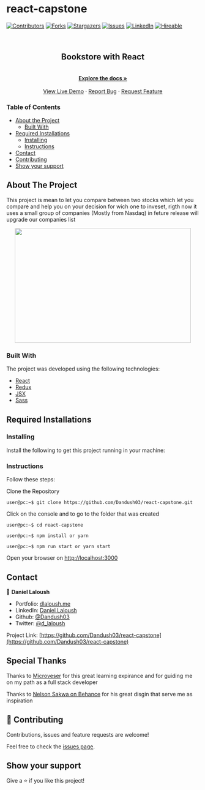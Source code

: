 # react-capstone
[![Contributors][contributors-shield]][contributors-url]
[![Forks][forks-shield]][forks-url]
[![Stargazers][stars-shield]][stars-url]
[![Issues][issues-shield]][issues-url]
[![LinkedIn][linkedin-shield2]][linkedin-url2]
[![Hireable][hireable]][hireable-url]

<!-- PROJECT LOGO -->
<br />
<p align="center">
 <h2 align="center"> Bookstore with React </h2>

  <p align="center">
    <br />
    <a href="https://github.com/Dandush03/react-capstone"><strong>Explore the docs »</strong></a>
    <br />
    <br />
    <a href="https://dl-stocks.herokuapp.com/">View Live Demo</a>
    ·
    <a href="https://github.com/Dandush03/react-capstone/issues">Report Bug</a>
    ·
    <a href="https://github.com/Dandush03/react-capstone/issues">Request Feature</a>
  </p>

</p>

### Table of Contents
* [About the Project](#about-the-project)
  * [Built With](#built-with)
* [Required Installations](#Required-Installations)
  * [Installing](#Installing)
  * [Instructions](#Instructions)
* [Contact](#contact)
* [Contributing](#Contributing)
* [Show your support](#Show-your-support)

## About The Project

This project is mean to let you compare between two stocks which let you compare and help you on your decision for wich one to inveset, rigth now it uses a small group of companies (Mostly from Nasdaq) in feture release will upgrade our companies list

<p align="center">
  <img width="460" height="300" src="https://user-images.githubusercontent.com/51087936/83792038-86681880-a668-11ea-9372-067799b067b7.png">
</p>

### Built With
The project was developed using the following technologies:
- [React](https://es.reactjs.org/)
- [Redux](https://redux.js.org/)
- [JSX](https://reactjs.org/docs/introducing-jsx.html)
- [Sass](https://sass-lang.com/)

## Required Installations

### Installing

<p>Install the following to get this project running in your machine:</p>

### Instructions

<p>Follow these steps:</p>

Clone the Repository

```Shell
user@pc:~$ git clone https://github.com/Dandush03/react-capstone.git
```

Click on the console and to go to the folder that was created

```Shell
user@pc:~$ cd react-capstone
```

```
user@pc:~$ npm install or yarn
```

```
user@pc:~$ npm run start or yarn start
```

Open your browser on [http://localhost:3000](http://localhost:3000)

## Contact

👤 **Daniel Laloush**
 - Portfolio: [dlaloush.me](https://dlaloush.me) 
 - LinkedIn: [Daniel Laloush](https://www.linkedin.com/in/daniel-laloush-0a7331a9) 
 - Github: [@Dandush03](https://github.com/Dandush03) 
 - Twitter: [@d_laloush](https://twitter.com/d_laloush) 

<p align="center">

  Project Link: [https://github.com/Dandush03/react-capstone](https://github.com/Dandush03/react-capstone)

</p>

## Special Thanks

Thanks to [Microveser](https://www.microverse.org/) for this great learning expirance and for guiding me on my path as a full stack developer

Thanks to [Nelson Sakwa on Behance](https://www.behance.net/sakwadesignstudio) for his great disgin that serve me as inspiration

## 🤝 Contributing

Contributions, issues and feature requests are welcome!

Feel free to check the [issues page](https://github.com/Dandush03/react-capstone/issues).

## Show your support

Give a ⭐️ if you like this project!

<!-- MARKDOWN LINKS & IMAGES -->
[contributors-shield]: https://img.shields.io/github/contributors/Dandush03/React-Calculator.svg?style=flat-square
[contributors-url]: https://github.com/Dandush03/react-capstone/graphs/contributors
[forks-shield]: https://img.shields.io/github/forks/Dandush03/react-capstone.svg?style=flat-square
[forks-url]: https://github.com/Dandush03/react-capstone/network/members
[stars-shield]: https://img.shields.io/github/stars/Dandush03/react-capstone.svg?style=flat-square
[stars-url]: https://github.com/Dandush03/react-capstone/stargazers
[issues-shield]: https://img.shields.io/github/issues/Dandush03/react-capstone.svg?style=flat-square
[issues-url]: https://github.com/Dandush03/react-capstone/issues
[license-shield]: https://img.shields.io/github/license/Dandush03/react-capstone.svg?style=flat-square
[license-url]: https://github.com/Dandush03/react-capstone/blob/master/LICENSE.txt
[linkedin-shield2]: https://img.shields.io/badge/-LinkedIn-black.svg?style=flat-square&logo=linkedin&colorB=555
[linkedin-url2]: https://www.linkedin.com/in/daniel-laloush/
[hireable]: https://cdn.rawgit.com/hiendv/hireable/master/styles/flat/yes.svg
[hireable-url]: https://www.linkedin.com/in/daniel-laloush/